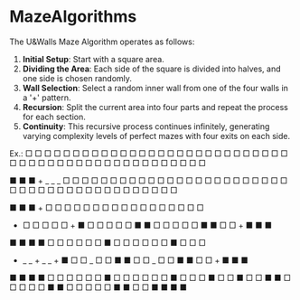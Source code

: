 # MazeAlgorithms

The U&Walls Maze Algorithm operates as follows:

1. **Initial Setup**: Start with a square area.
2. **Dividing the Area**: Each side of the square is divided into halves, and one side is chosen randomly.
3. **Wall Selection**: Select a random inner wall from one of the four walls in a '+' pattern.
4. **Recursion**: Split the current area into four parts and repeat the process for each section.
5. **Continuity**: This recursive process continues infinitely, generating varying complexity levels of perfect mazes with four exits on each side.

Ex.:
□  □  □  □  □  □  □
□  □  □  □  □  □  □
□  □  □  □  □  □  □
□  □  □  □  □  □  □
□  □  □  □  □  □  □
□  □  □  □  □  □  □
□  □  □  □  □  □  □

■  ■  ■  +  _  _  _
□  □  □  □  □  □  □
□  □  □  □  □  □  □
□  □  □  □  □  □  □
□  □  □  □  □  □  □
□  □  □  □  □  □  □
□  □  □  □  □  □  □

■  ■  ■  +  □  □  □
□  □  □  □  □  □  □
□  □  □  □  □  □  □
+  □  □  □  □  □  +
■  □  □  □  □  □  ■
■  □  □  □  □  □  ■
■  □  □  +  ■  ■  ■

■  ■  ■  ■  □  □  □
□  □  □  ■  □  □  □
□  □  □  ■  □  □  □
+  _  _  +  _  _  +
■  □  □  _  □  □  ■
■  □  □  _  □  □  ■
■  □  □  +  ■  ■  ■

■  ■  ■  ■  □  □  □
□  □  □  ■  □  □  □
□  □  □  ■  □  □  □
■  □  □  ■  □  □  ■
■  □  □  □  □  □  ■
■  □  □  □  □  □  ■
■  □  □  ■  ■  ■  ■


